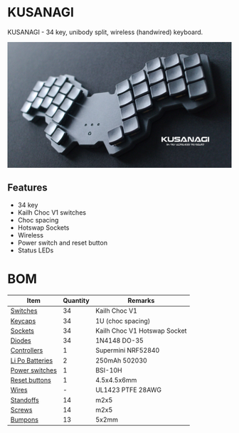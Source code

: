 # KUSANAGI
KUSANAGI - 34 key, unibody split, wireless (handwired) keyboard.

![kusanagi](images/banner.jpg)

## Features

* 34 key
* Kailh Choc V1 switches
* Choc spacing
* Hotswap Sockets
* Wireless
* Power switch and reset button
* Status LEDs

# BOM
| Item                                                                                        | Quantity | Remarks                              |
| ------------------------------------------------------------------------------------------- | -------- | ------------------------------------ |
| [Switches](https://aliexpress.ru/item/32959996455.html?sku_id=66472614426)                  | 34       | Kailh Choc V1                        |
| [Keycaps](https://aliexpress.ru/item/32949747794.html?sku_id=66232934108)                   | 34       | 1U (choc spacing)                    |
| [Sockets](https://aliexpress.ru/item/32901654130.html?sku_id=65889444978)                   | 34       | Kailh Choc V1 Hotswap Socket         |
| [Diodes](https://aliexpress.ru/item/32968119428.html?sku_id=66573109482)                    | 34       | 1N4148 DO-35                         |
| [Controllers](https://aliexpress.ru/item/1005006035267231.html?sku_id=12000035421753155)    | 1        | Supermini NRF52840                   |
| [Li Po Batteries](https://aliexpress.ru/item/4001349688917.html?sku_id=10000015768532597)   | 2        | 250mAh 502030                        |
| [Power switches](https://aliexpress.ru/item/1005004680230957.html?sku_id=12000030078239914) | 1        | BSI-10H                              |
| [Reset buttons](https://aliexpress.ru/item/1005005826296317.html?sku_id=12000034489516408)  | 1        | 4.5x4.5x6mm                          |
| [Wires](https://aliexpress.ru/item/1005005321856209.html?sku_id=12000041482104474)          | -        | UL1423 PTFE 28AWG                    |
| [Standoffs](https://aliexpress.ru/item/32968906213.html?sku_id=66671516824)                 | 14       | m2x5                                 |
| [Screws](https://aliexpress.ru/item/1005004494509456.html?sku_id=12000029356038184)         | 14       | m2x5                                 |
| [Bumpons](https://aliexpress.ru/item/1005004784336863.html?sku_id=12000030475295974)        | 13       | 5x2mm                                |
